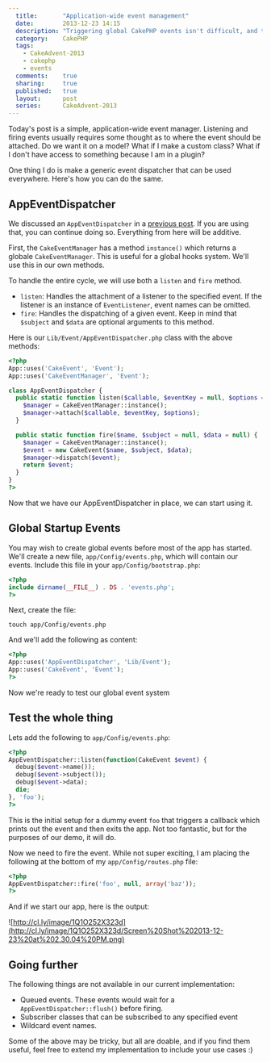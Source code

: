 ```yaml
---
  title:       "Application-wide event management"
  date:        2013-12-23 14:15
  description: "Triggering global CakePHP events isn't difficult, and this tutorial shows you how to do it."
  category:    CakePHP
  tags:
    - CakeAdvent-2013
    - cakephp
    - events
  comments:    true
  sharing:     true
  published:   true
  layout:      post
  series:      CakeAdvent-2013
---
```


Today's post is a simple, application-wide event manager. Listening and firing events usually requires some thought as to where the event should be attached. Do we want it on a model? What if I make a custom class? What if I don't have access to something because I am in a plugin?

One thing I do is make a generic event dispatcher that can be used everywhere. Here's how you can do the same.

## AppEventDispatcher

We discussed an `AppEventDispatcher` in a [previous post](/2013/12/16/simpler-cakephp-events/). If you are using that, you can continue doing so. Everything from here will be additive.

First, the `CakeEventManager` has a method `instance()` which returns a globale `CakeEventManager`. This is useful for a global hooks system. We'll use this in our own methods.

To handle the entire cycle, we will use both a `listen` and `fire` method.

- `listen`: Handles the attachment of a listener to the specified event. If the listener is an instance of `EventListener`, event names can be omitted.
- `fire`: Handles the dispatching of a given event. Keep in mind that `$subject` and `$data` are optional arguments to this method.

Here is our `Lib/Event/AppEventDispatcher.php` class with the above methods:

```php
<?php
App::uses('CakeEvent', 'Event');
App::uses('CakeEventManager', 'Event');

class AppEventDispatcher {
  public static function listen($callable, $eventKey = null, $options = array()) {
    $manager = CakeEventManager::instance();
    $manager->attach($callable, $eventKey, $options);
  }

  public static function fire($name, $subject = null, $data = null) {
    $manager = CakeEventManager::instance();
    $event = new CakeEvent($name, $subject, $data);
    $manager->dispatch($event);
    return $event;
  }
}
?>
```

Now that we have our AppEventDispatcher in place, we can start using it.

## Global Startup Events

You may wish to create global events before most of the app has started. We'll create a new file, `app/Config/events.php`, which will contain our events. Include this file in your `app/Config/bootstrap.php`:

```php
<?php
include dirname(__FILE__) . DS . 'events.php';
?>
```

Next, create the file:

```shell
touch app/Config/events.php
```

And we'll add the following as content:

```php
<?php
App::uses('AppEventDispatcher', 'Lib/Event');
App::uses('CakeEvent', 'Event');
?>
```

Now we're ready to test our global event system

## Test the whole thing

Lets add the following to `app/Config/events.php`:

```php
<?php
AppEventDispatcher::listen(function(CakeEvent $event) {
  debug($event->name());
  debug($event->subject());
  debug($event->data);
  die;
}, 'foo');
?>
```

This is the initial setup for a dummy event `foo` that triggers a callback which prints out the event and then exits the app. Not too fantastic, but for the purposes of our demo, it will do.

Now we need to fire the event. While not super exciting, I am placing the following at the bottom of my `app/Config/routes.php` file:

```php
<?php
AppEventDispatcher::fire('foo', null, array('baz'));
?>
```

And if we start our app, here is the output:

![http://cl.ly/image/1Q1O252X323d](http://cl.ly/image/1Q1O252X323d/Screen%20Shot%202013-12-23%20at%202.30.04%20PM.png)

## Going further

The following things are not available in our current implementation:

- Queued events. These events would wait for a `AppEventDispatcher::flush()` before firing.
- Subscriber classes that can be subscribed to any specified event
- Wildcard event names.

Some of the above may be tricky, but all are doable, and if you find them useful, feel free to extend my implementation to include your use cases :)
